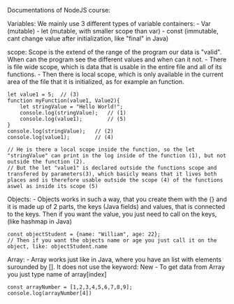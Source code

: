 Documentations of NodeJS course:

Variables: 
    We mainly use 3 different types of variable containers:
        - Var (mutable)
        - let (mutable, with smaller scope than var)
        - const (immutable, cant change value after initialization, like "final" in Java)

scope: 
    Scope is the extend of the range of the program our data is "valid". When can the program see the different values and when can it not. 
        - There is file wide scope, which is data that is usable in the entire file and all of its functions.
        - Then there is local scope, which is only available in the current area of the file that it is initialized, as for example an function.

    let value1 = 5;  // (3)
    function myFunction(value1, Value2){
        let stringValue = "Hello World!";
        console.log(stringValue);   // (1)
        console.log(value1);        // (5)
    }
    console.log(stringValue);   // (2)
    console.log(value1);        // (4)

    // He is there a local scope inside the function, so the let "stringValue" can print in the log inside of the function (1), but not outside the function (2).
    // But the let "value1" is declared outside the functions scope and transfered by parameters(3), which basicly means that it lives both places and is therefore usable outside the scope (4) of the functions aswel as inside its scope (5)

Objects: 
    - Objects works in such a way, that you create them with the {} and it is made up of 2 parts, the keys (Java fields) and values, that is connected to the keys. Then if you want the value, you just need to call on the keys, (like hashmap in Java)

    const objectStudent = {name: "William", age: 22}; 
    // Then if you want the objects name or age you just call it on the object, like: objectStudent.name

Array: 
    - Array works just like in Java, where you have an list with elements surounded by []. It does not use the keyword: New
    - To get data from Array you just type name of array[index]

    const arrayNumber = [1,2,3,4,5,6,7,8,9];
    console.log(arrayNumber[4])
